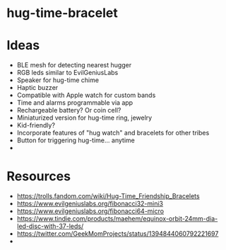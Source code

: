 # hug-time-bracelet

# Ideas
- BLE mesh for detecting nearest hugger
- RGB leds similar to EvilGeniusLabs
- Speaker for hug-time chime
- Haptic buzzer
- Compatible with Apple watch for custom bands
- Time and alarms programmable via app
- Rechargeable battery? Or coin cell?
- Miniaturized version for hug-time ring, jewelry
- Kid-friendly?
- Incorporate features of "hug watch" and bracelets for other tribes
- Button for triggering hug-time... anytime
- 

# Resources
- https://trolls.fandom.com/wiki/Hug-Time_Friendship_Bracelets
- https://www.evilgeniuslabs.org/fibonacci32-mini3
- https://www.evilgeniuslabs.org/fibonacci64-micro
- https://www.tindie.com/products/maehem/equinox-orbit-24mm-dia-led-disc-with-37-leds/
- https://twitter.com/GeekMomProjects/status/1394844060792221697
- 
